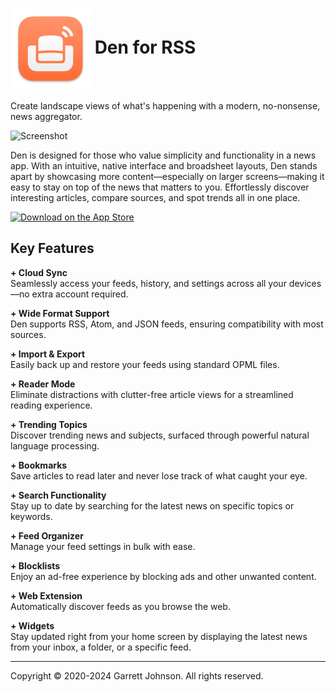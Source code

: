 <h1>
<img src="Den/AppAssets.xcassets/AppIcon.appiconset/icon_128x128@2x.png" alt="App Icon" width="128" height="128" align="center" />
Den for RSS
</h1>

Create landscape views of what's happening with a modern, no-nonsense, news aggregator.

<img src="http://den.io/images/home-hero.webp" alt="Screenshot" height="auto" />

Den is designed for those who value simplicity and functionality in a news app. With an intuitive, native interface and broadsheet layouts, Den stands apart by showcasing more content—especially on larger screens—making it easy to stay on top of the news that matters to you. Effortlessly discover interesting articles, compare sources, and spot trends all in one place.

<a href="https://apps.apple.com/app/apple-store/id1528917651?pt=106763870&ct=GitHub&mt=8" class="app-store-link"><img src="https://den.io/images/download-on-the-app-store-black.svg" width="179" height="60" alt="Download on the App Store"></a>

## Key Features

**+ Cloud Sync**\
Seamlessly access your feeds, history, and settings across all your devices—no extra account required.

**+ Wide Format Support**\
Den supports RSS, Atom, and JSON feeds, ensuring compatibility with most sources.

**+ Import & Export**\
Easily back up and restore your feeds using standard OPML files.

**+ Reader Mode**\
Eliminate distractions with clutter-free article views for a streamlined reading experience.

**+ Trending Topics**\
Discover trending news and subjects, surfaced through powerful natural language processing.

**+ Bookmarks**\
Save articles to read later and never lose track of what caught your eye.

**+ Search Functionality**\
Stay up to date by searching for the latest news on specific topics or keywords.

**+ Feed Organizer**\
Manage your feed settings in bulk with ease.

**+ Blocklists**\
Enjoy an ad-free experience by blocking ads and other unwanted content.

**+ Web Extension**\
Automatically discover feeds as you browse the web.

**+ Widgets**\
Stay updated right from your home screen by displaying the latest news from your inbox, a folder, or a specific feed.

---

Copyright &copy; 2020-2024 Garrett Johnson. All rights reserved.
